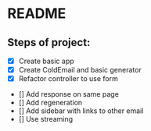 # README

## Steps of project:

- [x] Create basic app
- [x] Create ColdEmail and basic generator
- [x] Refactor controller to use form
- [] Add response on same page
- [] Add regeneration
- [] Add sidebar with links to other email
- [] Use streaming
